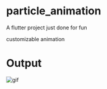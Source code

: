 # particle_animation

A flutter project just done for fun

customizable animation

# Output

![gif](https://media.giphy.com/media/v1.Y2lkPTc5MGI3NjExdWJicW0yNjlhZnQwOXNwb3NpeXJ3ZDdiam95NXdnYmhkZmdjMWduMyZlcD12MV9pbnRlcm5hbF9naWZfYnlfaWQmY3Q9Zw/Hk2WgHJTzS7lFoyUeR/giphy.gif)
